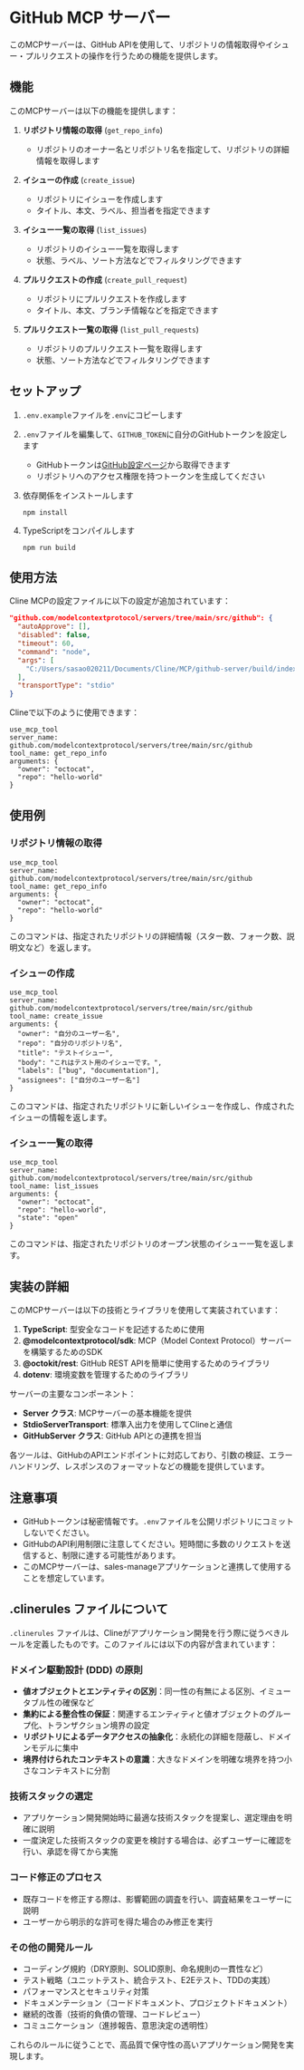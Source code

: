 # GitHub MCP サーバー

このMCPサーバーは、GitHub APIを使用して、リポジトリの情報取得やイシュー・プルリクエストの操作を行うための機能を提供します。

## 機能

このMCPサーバーは以下の機能を提供します：

1. **リポジトリ情報の取得** (`get_repo_info`)
   - リポジトリのオーナー名とリポジトリ名を指定して、リポジトリの詳細情報を取得します

2. **イシューの作成** (`create_issue`)
   - リポジトリにイシューを作成します
   - タイトル、本文、ラベル、担当者を指定できます

3. **イシュー一覧の取得** (`list_issues`)
   - リポジトリのイシュー一覧を取得します
   - 状態、ラベル、ソート方法などでフィルタリングできます

4. **プルリクエストの作成** (`create_pull_request`)
   - リポジトリにプルリクエストを作成します
   - タイトル、本文、ブランチ情報などを指定できます

5. **プルリクエスト一覧の取得** (`list_pull_requests`)
   - リポジトリのプルリクエスト一覧を取得します
   - 状態、ソート方法などでフィルタリングできます

## セットアップ

1. `.env.example`ファイルを`.env`にコピーします
2. `.env`ファイルを編集して、`GITHUB_TOKEN`に自分のGitHubトークンを設定します
   - GitHubトークンは[GitHub設定ページ](https://github.com/settings/tokens)から取得できます
   - リポジトリへのアクセス権限を持つトークンを生成してください

3. 依存関係をインストールします
   ```
   npm install
   ```

4. TypeScriptをコンパイルします
   ```
   npm run build
   ```

## 使用方法

Cline MCPの設定ファイルに以下の設定が追加されています：
```json
"github.com/modelcontextprotocol/servers/tree/main/src/github": {
  "autoApprove": [],
  "disabled": false,
  "timeout": 60,
  "command": "node",
  "args": [
    "C:/Users/sasao020211/Documents/Cline/MCP/github-server/build/index.js"
  ],
  "transportType": "stdio"
}
```

Clineで以下のように使用できます：
```
use_mcp_tool
server_name: github.com/modelcontextprotocol/servers/tree/main/src/github
tool_name: get_repo_info
arguments: {
  "owner": "octocat",
  "repo": "hello-world"
}
```

## 使用例

### リポジトリ情報の取得
```
use_mcp_tool
server_name: github.com/modelcontextprotocol/servers/tree/main/src/github
tool_name: get_repo_info
arguments: {
  "owner": "octocat",
  "repo": "hello-world"
}
```

このコマンドは、指定されたリポジトリの詳細情報（スター数、フォーク数、説明文など）を返します。

### イシューの作成

```
use_mcp_tool
server_name: github.com/modelcontextprotocol/servers/tree/main/src/github
tool_name: create_issue
arguments: {
  "owner": "自分のユーザー名",
  "repo": "自分のリポジトリ名",
  "title": "テストイシュー",
  "body": "これはテスト用のイシューです。",
  "labels": ["bug", "documentation"],
  "assignees": ["自分のユーザー名"]
}
```

このコマンドは、指定されたリポジトリに新しいイシューを作成し、作成されたイシューの情報を返します。

### イシュー一覧の取得
```
use_mcp_tool
server_name: github.com/modelcontextprotocol/servers/tree/main/src/github
tool_name: list_issues
arguments: {
  "owner": "octocat",
  "repo": "hello-world",
  "state": "open"
}
```

このコマンドは、指定されたリポジトリのオープン状態のイシュー一覧を返します。

## 実装の詳細

このMCPサーバーは以下の技術とライブラリを使用して実装されています：
1. **TypeScript**: 型安全なコードを記述するために使用
2. **@modelcontextprotocol/sdk**: MCP（Model Context Protocol）サーバーを構築するためのSDK
3. **@octokit/rest**: GitHub REST APIを簡単に使用するためのライブラリ
4. **dotenv**: 環境変数を管理するためのライブラリ

サーバーの主要なコンポーネント：
- **Server クラス**: MCPサーバーの基本機能を提供
- **StdioServerTransport**: 標準入出力を使用してClineと通信
- **GitHubServer クラス**: GitHub APIとの連携を担当

各ツールは、GitHubのAPIエンドポイントに対応しており、引数の検証、エラーハンドリング、レスポンスのフォーマットなどの機能を提供しています。

## 注意事項
- GitHubトークンは秘密情報です。`.env`ファイルを公開リポジトリにコミットしないでください。
- GitHubのAPI利用制限に注意してください。短時間に多数のリクエストを送信すると、制限に達する可能性があります。
- このMCPサーバーは、sales-manageアプリケーションと連携して使用することを想定しています。

## .clinerules ファイルについて

`.clinerules` ファイルは、Clineがアプリケーション開発を行う際に従うべきルールを定義したものです。このファイルには以下の内容が含まれています：

### ドメイン駆動設計 (DDD) の原則
- **値オブジェクトとエンティティの区別**：同一性の有無による区別、イミュータブル性の確保など
- **集約による整合性の保証**：関連するエンティティと値オブジェクトのグループ化、トランザクション境界の設定
- **リポジトリによるデータアクセスの抽象化**：永続化の詳細を隠蔽し、ドメインモデルに集中
- **境界付けられたコンテキストの意識**：大きなドメインを明確な境界を持つ小さなコンテキストに分割

### 技術スタックの選定
- アプリケーション開発開始時に最適な技術スタックを提案し、選定理由を明確に説明
- 一度決定した技術スタックの変更を検討する場合は、必ずユーザーに確認を行い、承認を得てから実施

### コード修正のプロセス
- 既存コードを修正する際は、影響範囲の調査を行い、調査結果をユーザーに説明
- ユーザーから明示的な許可を得た場合のみ修正を実行

### その他の開発ルール
- コーディング規約（DRY原則、SOLID原則、命名規則の一貫性など）
- テスト戦略（ユニットテスト、統合テスト、E2Eテスト、TDDの実践）
- パフォーマンスとセキュリティ対策
- ドキュメンテーション（コードドキュメント、プロジェクトドキュメント）
- 継続的改善（技術的負債の管理、コードレビュー）
- コミュニケーション（進捗報告、意思決定の透明性）

これらのルールに従うことで、高品質で保守性の高いアプリケーション開発を実現します。
